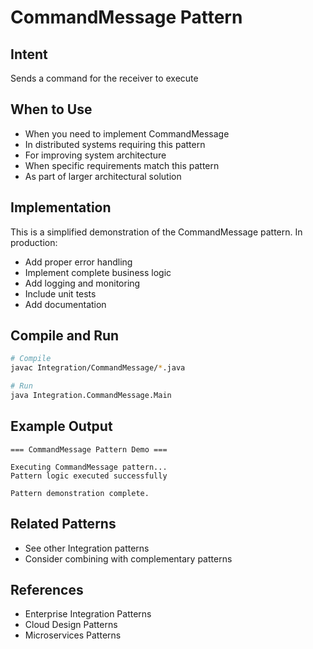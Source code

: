 # CommandMessage Pattern

## Intent
Sends a command for the receiver to execute

## When to Use
- When you need to implement CommandMessage
- In distributed systems requiring this pattern
- For improving system architecture
- When specific requirements match this pattern
- As part of larger architectural solution

## Implementation
This is a simplified demonstration of the CommandMessage pattern. In production:
- Add proper error handling
- Implement complete business logic
- Add logging and monitoring
- Include unit tests
- Add documentation

## Compile and Run
```bash
# Compile
javac Integration/CommandMessage/*.java

# Run
java Integration.CommandMessage.Main
```

## Example Output
```
=== CommandMessage Pattern Demo ===

Executing CommandMessage pattern...
Pattern logic executed successfully

Pattern demonstration complete.
```

## Related Patterns
- See other Integration patterns
- Consider combining with complementary patterns

## References
- Enterprise Integration Patterns
- Cloud Design Patterns
- Microservices Patterns
